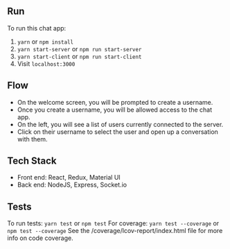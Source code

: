 ## Run
To run this chat app:
  1) `yarn` or `npm install`
  2) `yarn start-server` or `npm run start-server`
  3) `yarn start-client` or `npm run start-client`
  4) Visit `localhost:3000`

## Flow
- On the welcome screen, you will be prompted to create a username.
- Once you create a username, you will be allowed access to the chat app. 
- On the left, you will see a list of users currently connected to the server.
- Click on their username to select the user and open up a conversation with them.

## Tech Stack
- Front end: React, Redux, Material UI
- Back end: NodeJS, Express, Socket.io

## Tests
To run tests: `yarn test` or `npm test`
For coverage: `yarn test --coverage` or `npm test --coverage`
See the /coverage/lcov-report/index.html file for more info on code coverage.